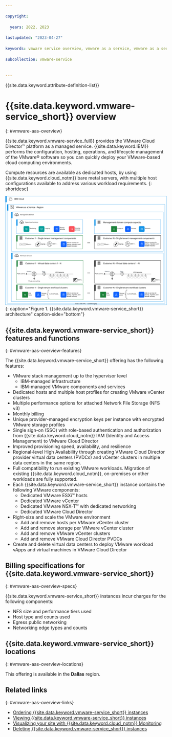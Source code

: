 ```yaml
---

copyright:

  years: 2022, 2023

lastupdated: "2023-04-27"

keywords: vmware service overview, vmware as a service, vmware as a service overview, vmware as a service introduction

subcollection: vmware-service


---
```


{{site.data.keyword.attribute-definition-list}}

# {{site.data.keyword.vmware-service_short}} overview
{: #vmware-aas-overview}

{{site.data.keyword.vmware-service_full}} provides the VMware Cloud Director™ platform as a managed service. {{site.data.keyword.IBM}} performs the configuration, hosting, operations, and lifecycle management of the VMware® software so you can quickly deploy your VMware-based cloud computing environments.

Compute resources are available as dedicated hosts, by using {{site.data.keyword.cloud_notm}} bare metal servers, with multiple host configurations available to address various workload requirements.
{: shortdesc}

![{{site.data.keyword.vmware-service_short}} architecture](../images/vmware-aas-archi.svg){: caption="Figure 1. {{site.data.keyword.vmware-service_short}} architecture" caption-side="bottom"}

## {{site.data.keyword.vmware-service_short}} features and functions
{: #vmware-aas-overview-features}

The {{site.data.keyword.vmware-service_short}} offering has the following features:

* VMware stack management up to the hypervisor level
   * IBM-managed infrastructure
   * IBM-managed VMware components and services
* Dedicated hosts and multiple host profiles for creating VMware vCenter clusters
* Multiple performance options for attached Network File Storage (NFS v3)
* Monthly billing
* Unique provider-managed encryption keys per instance with encrypted VMware storage profiles
* Single sign-on (SSO) with role-based authentication and authorization from {{site.data.keyword.cloud_notm}} IAM (Identity and Access Management) to VMware Cloud Director
* Improved provisioning speed, availability, and resilience
* Regional-level High Availability through creating VMware Cloud Director provider virtual data centers (PVDCs) and vCenter clusters in multiple data centers in the same region.
* Full compatibility to run existing VMware workloads. Migration of existing {{site.data.keyword.cloud_notm}}, on-premises or other workloads are fully supported.
* Each {{site.data.keyword.vmware-service_short}} instance contains the following VMware components:
   * Dedicated VMware ESXi™ hosts
   * Dedicated VMware vCenter
   * Dedicated VMware NSX-T™ with dedicated networking
   * Dedicated VMware Cloud Director
* Right-size and scale the VMware environment
   * Add and remove hosts per VMware vCenter cluster
   * Add and remove storage per VMware vCenter cluster
   * Add and remove VMware vCenter clusters
   * Add and remove VMware Cloud Director PVDCs
* Create and delete virtual data centers to deploy VMware workload vApps and virtual machines in VMware Cloud Director

## Billing specifications for {{site.data.keyword.vmware-service_short}}
{: #vmware-aas-overview-specs}

{{site.data.keyword.vmware-service_short}} instances incur charges for the following components:

* NFS size and performance tiers used
* Host type and counts used
* Egress public networking
* Networking edge types and counts

## {{site.data.keyword.vmware-service_short}} locations
{: #vmware-aas-overview-locations}

This offering is available in the **Dallas** region.

## Related links
{: #vmware-aas-overview-links}

* [Ordering {{site.data.keyword.vmware-service_short}} instances](/docs/vmware-service?topic=vmware-service-tenant-ordering)
* [Viewing {{site.data.keyword.vmware-service_short}} instances](/docs/vmware-service?topic=vmware-service-tenant-viewing)
* [Visualizing your site with {{site.data.keyword.cloud_notm}} Monitoring](/docs/vmware-service?topic=vmware-service-single-tenant-monitoring)
* [Deleting {{site.data.keyword.vmware-service_short}} instances](/docs/vmware-service?topic=vmware-service-tenant-deleting)
